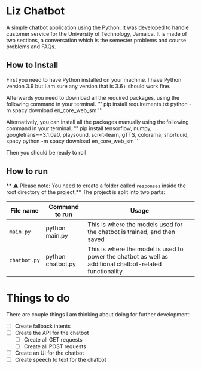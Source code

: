 # Liz Chatbot

A simple chatbot application using the Python. It was developed to handle customer service for the University of Technology, Jamaica. It is made of two sections, a conversation which is the semester problems and course problems and FAQs. 

## How to Install

First you need to have Python installed on your machine. I have Python version 3.9 but I am sure any version that is 3.6+ should work fine.

Afterwards you need to download all the required packages, using the following command in your terminal.
'''
pip install requirements.txt
python -m spacy download en_core_web_sm
'''

Alternatively, you can install all the packages manually using the following command in your terminal.
'''
pip install tensorflow, numpy, googletrans==3.1.0a0, playsound, scikit-learn, gTTS, colorama, shortuuid, spacy
python -m spacy download en_core_web_sm
'''

Then you should be ready to roll

## How to run

** :warning: Please note: You need to create a folder called `responses` inside the root directory of the project.**
The project is split into two parts:

|File name|Command to run| Usage |
|---------|--------------|-------|
|`main.py`| python main.py | This is where the models used for the chatbot is trained, and then saved|
|`chatbot.py`| python chatbot.py| This is where the model is used to power the chatbot as well as additional chatbot-related functionality|

# Things to do

There are couple things I am thinking about doing for further development:

- [ ] Create fallback intents
- [ ] Create the API for the chatbot
    - [ ] Create all GET requests
    - [ ] Create all POST requests
- [ ] Create an UI for the chatbot
- [ ] Create speech to text for the chatbot
